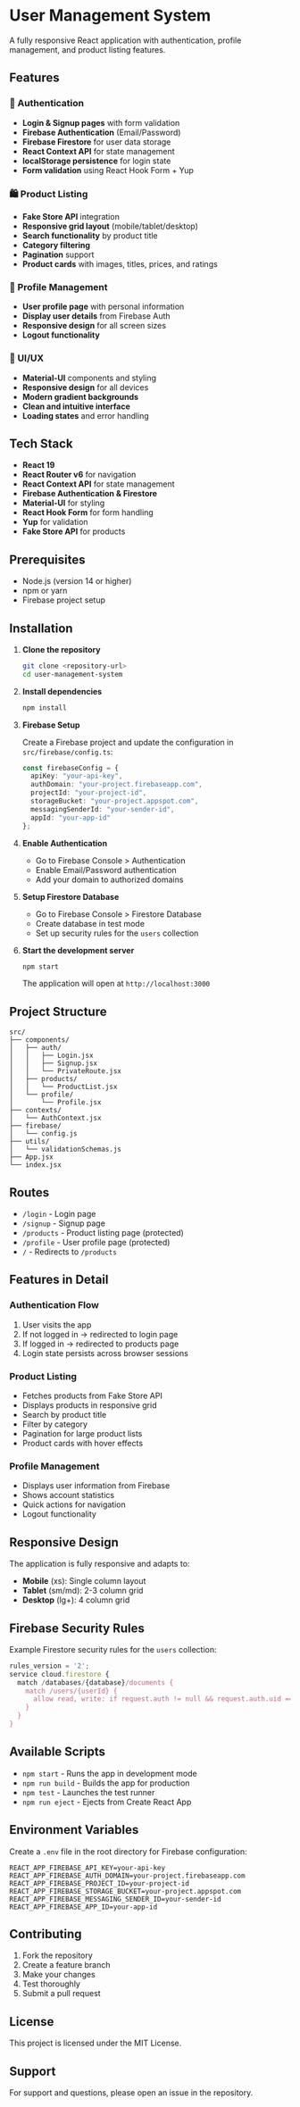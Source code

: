 # User Management System

A fully responsive React application with authentication, profile management, and product listing features.

## Features

### 🔐 Authentication
- **Login & Signup pages** with form validation
- **Firebase Authentication** (Email/Password)
- **Firebase Firestore** for user data storage
- **React Context API** for state management
- **localStorage persistence** for login state
- **Form validation** using React Hook Form + Yup

### 🛍️ Product Listing
- **Fake Store API** integration
- **Responsive grid layout** (mobile/tablet/desktop)
- **Search functionality** by product title
- **Category filtering**
- **Pagination** support
- **Product cards** with images, titles, prices, and ratings

### 👤 Profile Management
- **User profile page** with personal information
- **Display user details** from Firebase Auth
- **Responsive design** for all screen sizes
- **Logout functionality**

### 🎨 UI/UX
- **Material-UI** components and styling
- **Responsive design** for all devices
- **Modern gradient backgrounds**
- **Clean and intuitive interface**
- **Loading states** and error handling

## Tech Stack

- **React 19** 
- **React Router v6** for navigation
- **React Context API** for state management
- **Firebase Authentication & Firestore**
- **Material-UI** for styling
- **React Hook Form** for form handling
- **Yup** for validation
- **Fake Store API** for products

## Prerequisites

- Node.js (version 14 or higher)
- npm or yarn
- Firebase project setup

## Installation

1. **Clone the repository**
   ```bash
   git clone <repository-url>
   cd user-management-system
   ```

2. **Install dependencies**
   ```bash
   npm install
   ```

3. **Firebase Setup**
   
   Create a Firebase project and update the configuration in `src/firebase/config.ts`:
   
   ```typescript
   const firebaseConfig = {
     apiKey: "your-api-key",
     authDomain: "your-project.firebaseapp.com",
     projectId: "your-project-id",
     storageBucket: "your-project.appspot.com",
     messagingSenderId: "your-sender-id",
     appId: "your-app-id"
   };
   ```

4. **Enable Authentication**
   - Go to Firebase Console > Authentication
   - Enable Email/Password authentication
   - Add your domain to authorized domains

5. **Setup Firestore Database**
   - Go to Firebase Console > Firestore Database
   - Create database in test mode
   - Set up security rules for the `users` collection

6. **Start the development server**
   ```bash
   npm start
   ```

   The application will open at `http://localhost:3000`

## Project Structure

```
src/
├── components/
│   ├── auth/
│   │   ├── Login.jsx
│   │   ├── Signup.jsx
│   │   └── PrivateRoute.jsx
│   ├── products/
│   │   └── ProductList.jsx
│   └── profile/
│       └── Profile.jsx
├── contexts/
│   └── AuthContext.jsx
├── firebase/
│   └── config.js
├── utils/
│   └── validationSchemas.js
├── App.jsx
└── index.jsx
```

## Routes

- `/login` - Login page
- `/signup` - Signup page
- `/products` - Product listing page (protected)
- `/profile` - User profile page (protected)
- `/` - Redirects to `/products`

## Features in Detail

### Authentication Flow
1. User visits the app
2. If not logged in → redirected to login page
3. If logged in → redirected to products page
4. Login state persists across browser sessions

### Product Listing
- Fetches products from Fake Store API
- Displays products in responsive grid
- Search by product title
- Filter by category
- Pagination for large product lists
- Product cards with hover effects

### Profile Management
- Displays user information from Firebase
- Shows account statistics
- Quick actions for navigation
- Logout functionality

## Responsive Design

The application is fully responsive and adapts to:
- **Mobile** (xs): Single column layout
- **Tablet** (sm/md): 2-3 column grid
- **Desktop** (lg+): 4 column grid

## Firebase Security Rules

Example Firestore security rules for the `users` collection:

```javascript
rules_version = '2';
service cloud.firestore {
  match /databases/{database}/documents {
    match /users/{userId} {
      allow read, write: if request.auth != null && request.auth.uid == userId;
    }
  }
}
```

## Available Scripts

- `npm start` - Runs the app in development mode
- `npm run build` - Builds the app for production
- `npm test` - Launches the test runner
- `npm run eject` - Ejects from Create React App

## Environment Variables

Create a `.env` file in the root directory for Firebase configuration:

```env
REACT_APP_FIREBASE_API_KEY=your-api-key
REACT_APP_FIREBASE_AUTH_DOMAIN=your-project.firebaseapp.com
REACT_APP_FIREBASE_PROJECT_ID=your-project-id
REACT_APP_FIREBASE_STORAGE_BUCKET=your-project.appspot.com
REACT_APP_FIREBASE_MESSAGING_SENDER_ID=your-sender-id
REACT_APP_FIREBASE_APP_ID=your-app-id
```

## Contributing

1. Fork the repository
2. Create a feature branch
3. Make your changes
4. Test thoroughly
5. Submit a pull request

## License

This project is licensed under the MIT License.

## Support

For support and questions, please open an issue in the repository.
